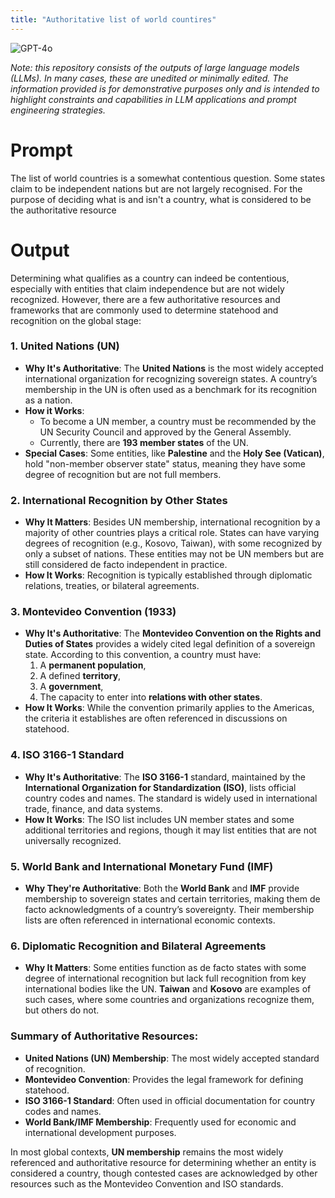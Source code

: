 ```yaml
---
title: "Authoritative list of world countires"
---
```

![GPT-4o](https://img.shields.io/badge/GPT--4o-3333FF?style=for-the-badge&logo=openai&logoColor=white)



*Note: this repository consists of the outputs of large language models (LLMs). In many cases, these are unedited or minimally edited. The information provided is for demonstrative purposes only and is intended to highlight constraints and capabilities in LLM applications and prompt engineering strategies.*


# Prompt

The list of world countries is a somewhat contentious question. Some states claim to be independent nations but are not largely recognised. For the purpose of deciding what is and isn't a country, what is considered to be the authoritative resource

# Output

Determining what qualifies as a country can indeed be contentious, especially with entities that claim independence but are not widely recognized. However, there are a few authoritative resources and frameworks that are commonly used to determine statehood and recognition on the global stage:

### 1. **United Nations (UN)**
   - **Why It's Authoritative**: The **United Nations** is the most widely accepted international organization for recognizing sovereign states. A country’s membership in the UN is often used as a benchmark for its recognition as a nation.
   - **How it Works**: 
     - To become a UN member, a country must be recommended by the UN Security Council and approved by the General Assembly.
     - Currently, there are **193 member states** of the UN.
   - **Special Cases**: Some entities, like **Palestine** and the **Holy See (Vatican)**, hold "non-member observer state" status, meaning they have some degree of recognition but are not full members.

### 2. **International Recognition by Other States**
   - **Why It Matters**: Besides UN membership, international recognition by a majority of other countries plays a critical role. States can have varying degrees of recognition (e.g., Kosovo, Taiwan), with some recognized by only a subset of nations. These entities may not be UN members but are still considered de facto independent in practice.
   - **How It Works**: Recognition is typically established through diplomatic relations, treaties, or bilateral agreements.

### 3. **Montevideo Convention (1933)**
   - **Why It's Authoritative**: The **Montevideo Convention on the Rights and Duties of States** provides a widely cited legal definition of a sovereign state. According to this convention, a country must have:
     1. A **permanent population**,
     2. A defined **territory**,
     3. A **government**,
     4. The capacity to enter into **relations with other states**.
   - **How It Works**: While the convention primarily applies to the Americas, the criteria it establishes are often referenced in discussions on statehood.

### 4. **ISO 3166-1 Standard**
   - **Why It's Authoritative**: The **ISO 3166-1** standard, maintained by the **International Organization for Standardization (ISO)**, lists official country codes and names. The standard is widely used in international trade, finance, and data systems.
   - **How It Works**: The ISO list includes UN member states and some additional territories and regions, though it may list entities that are not universally recognized.

### 5. **World Bank and International Monetary Fund (IMF)**
   - **Why They're Authoritative**: Both the **World Bank** and **IMF** provide membership to sovereign states and certain territories, making them de facto acknowledgments of a country’s sovereignty. Their membership lists are often referenced in international economic contexts.

### 6. **Diplomatic Recognition and Bilateral Agreements**
   - **Why It Matters**: Some entities function as de facto states with some degree of international recognition but lack full recognition from key international bodies like the UN. **Taiwan** and **Kosovo** are examples of such cases, where some countries and organizations recognize them, but others do not.

### Summary of Authoritative Resources:
- **United Nations (UN) Membership**: The most widely accepted standard of recognition.
- **Montevideo Convention**: Provides the legal framework for defining statehood.
- **ISO 3166-1 Standard**: Often used in official documentation for country codes and names.
- **World Bank/IMF Membership**: Frequently used for economic and international development purposes.

In most global contexts, **UN membership** remains the most widely referenced and authoritative resource for determining whether an entity is considered a country, though contested cases are acknowledged by other resources such as the Montevideo Convention and ISO standards.